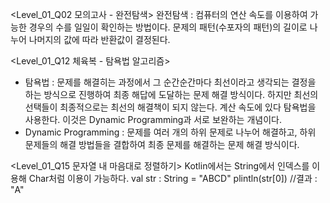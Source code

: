 <Level_01_Q02 모의고사 - 완전탐색>
완전탐색 : 컴퓨터의 연산 속도를 이용하여 가능한 경우의 수를 일일이 확인하는 방법이다.
문제의 패턴(수포자의 패턴)의 길이로 나누어 나머지의 값에 따라 반환값이 결정된다.

<Level_01_Q12 체육복 - 탐욕법 알고리즘>
* 탐욕법 : 문제를 해결히는 과정에서 그 순간순간마다 최선이라고 생각되는 결정을 하는 방식으로 진행하여 최종 해답에 도달하는 문제 해결 방식이다. 하지만 최선의 선택들이 최종적으로는 최선의 해결책이 되지 않는다.
계산 속도에 있다 탐욕법을 사용한다. 이것은 Dynamic Programming과 서로 보완하는 개념이다. 
* Dynamic Programming : 문제를 여러 개의 하위 문제로 나누어 해결하고, 하위 문제들의 해결 방법들을 결합하여 최종 문제를 해결하는 문제 해결 방식이다.

<Level_01_Q15 문자열 내 마음대로 정렬하기>
Kotlin에서는 String에서 인덱스를 이용해 Char처럼 이용이 가능하다.
val str : String = "ABCD"
plintln(str[0]) //결과 : "A"
